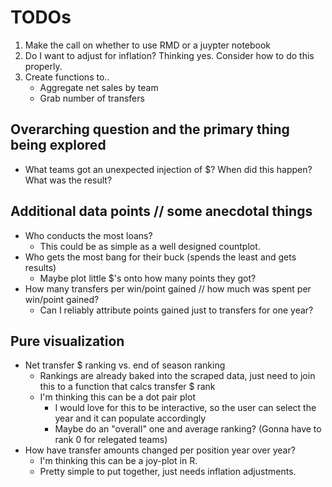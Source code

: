 # TODOs

1. Make the call on whether to use RMD or a juypter notebook
2. Do I want to adjust for inflation? Thinking yes. Consider how to do this properly.
3. Create functions to..
    * Aggregate net sales by team
    * Grab number of transfers

## Overarching question and the primary thing being explored
* What teams got an unexpected injection of $? When did this happen? What was the result?

## Additional data points // some anecdotal things
* Who conducts the most loans?
    * This could be as simple as a well designed countplot.
* Who gets the most bang for their buck (spends the least and gets results)
    * Maybe plot little $'s onto how many points they got?
* How many transfers per win/point gained // how much was spent per win/point gained?
    * Can I reliably attribute points gained just to transfers for one year?

## Pure visualization
* Net transfer $ ranking vs. end of season ranking
    * Rankings are already baked into the scraped data, just need to join this to a function that calcs transfer $ rank
    * I'm thinking this can be a dot pair plot
        * I would love for this to be interactive, so the user can select the year and it can populate accordingly
        * Maybe do an "overall" one and average ranking? (Gonna have to rank 0 for relegated teams)
* How have transfer amounts changed per position year over year?
    * I'm thinking this can be a joy-plot in R.
    * Pretty simple to put together, just needs inflation adjustments.